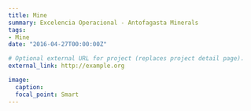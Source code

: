 ```yaml
---
title: Mine
summary: Excelencia Operacional - Antofagasta Minerals
tags:
- Mine
date: "2016-04-27T00:00:00Z"

# Optional external URL for project (replaces project detail page).
external_link: http://example.org

image:
  caption: 
  focal_point: Smart
---
```

